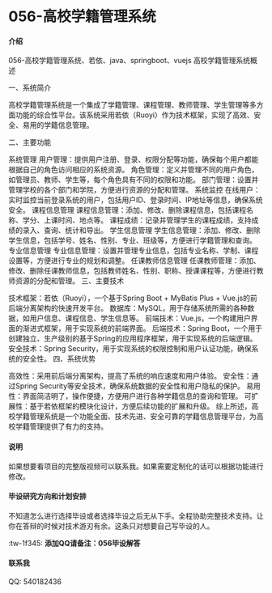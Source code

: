 # 056-高校学籍管理系统

#### 介绍
056-高校学籍管理系统、若依、java、springboot、vuejs
高校学籍管理系统概述

一、系统简介

高校学籍管理系统是一个集成了学籍管理、课程管理、教师管理、学生管理等多方面功能的综合性平台。该系统采用若依（Ruoyi）作为技术框架，实现了高效、安全、易用的学籍信息管理。

二、主要功能

系统管理
用户管理：提供用户注册、登录、权限分配等功能，确保每个用户都能根据自己的角色访问相应的系统资源。
角色管理：定义并管理不同的用户角色，如管理员、教师、学生等，每个角色具有不同的权限和功能。
部门管理：设置并管理学校的各个部门和学院，方便进行资源的分配和管理。
系统监控
在线用户：实时监控当前登录系统的用户，包括用户ID、登录时间、IP地址等信息，确保系统安全。
课程信息管理
课程信息管理：添加、修改、删除课程信息，包括课程名称、学分、上课时间、地点等。
课程成绩：记录并管理学生的课程成绩，支持成绩的录入、查询、统计和导出。
学生信息管理
学生信息管理：添加、修改、删除学生信息，包括学号、姓名、性别、专业、班级等，方便进行学籍管理和查询。
专业信息管理
专业信息管理：设置并管理专业信息，包括专业名称、学制、课程设置等，方便进行专业的规划和调整。
任课教师信息管理
任课教师管理：添加、修改、删除任课教师信息，包括教师姓名、性别、职称、授课课程等，方便进行教师资源的分配和管理。
三、主要技术

技术框架：若依（Ruoyi），一个基于Spring Boot + MyBatis Plus + Vue.js的前后端分离架构的快速开发平台。
数据库：MySQL，用于存储系统所需的各种数据，如用户信息、课程信息、学生信息等。
前端技术：Vue.js，一个构建用户界面的渐进式框架，用于实现系统的前端界面。
后端技术：Spring Boot，一个用于创建独立、生产级别的基于Spring的应用程序框架，用于实现系统的后端逻辑。
安全技术：Spring Security，用于实现系统的权限控制和用户认证功能，确保系统的安全性。
四、系统优势

高效性：采用前后端分离架构，提高了系统的响应速度和用户体验。
安全性：通过Spring Security等安全技术，确保系统数据的安全性和用户隐私的保护。
易用性：界面简洁明了，操作便捷，方便用户进行各种学籍信息的查询和管理。
可扩展性：基于若依框架的模块化设计，方便后续功能的扩展和升级。
综上所述，高校学籍管理系统是一个功能全面、技术先进、安全可靠的学籍信息管理平台，为高校学籍管理提供了有力的支持。

#### 说明
如果想要看项目的完整版视频可以联系我。如果需要定制化的话可以根据功能进行修改。

#### 毕设研究方向和计划安排
不知道怎么进行选择毕设或者选择毕设之后无从下手。全程协助完整技术支持。让你在答辩的时候对技术游刃有余。这条只对想要自己写毕设的人。

:tw-1f345: **添加QQ请备注：056毕设解答** 

#### 联系我
QQ: 540182436
